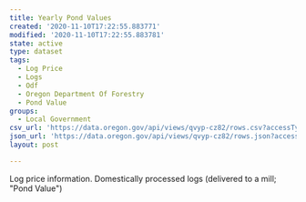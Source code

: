 ```yaml
---
title: Yearly Pond Values
created: '2020-11-10T17:22:55.883771'
modified: '2020-11-10T17:22:55.883781'
state: active
type: dataset
tags:
  - Log Price
  - Logs
  - Odf
  - Oregon Department Of Forestry
  - Pond Value
groups:
  - Local Government
csv_url: 'https://data.oregon.gov/api/views/qvyp-cz82/rows.csv?accessType=DOWNLOAD'
json_url: 'https://data.oregon.gov/api/views/qvyp-cz82/rows.json?accessType=DOWNLOAD'
layout: post

---
```

Log price information. Domestically processed logs (delivered to a mill; "Pond Value")
